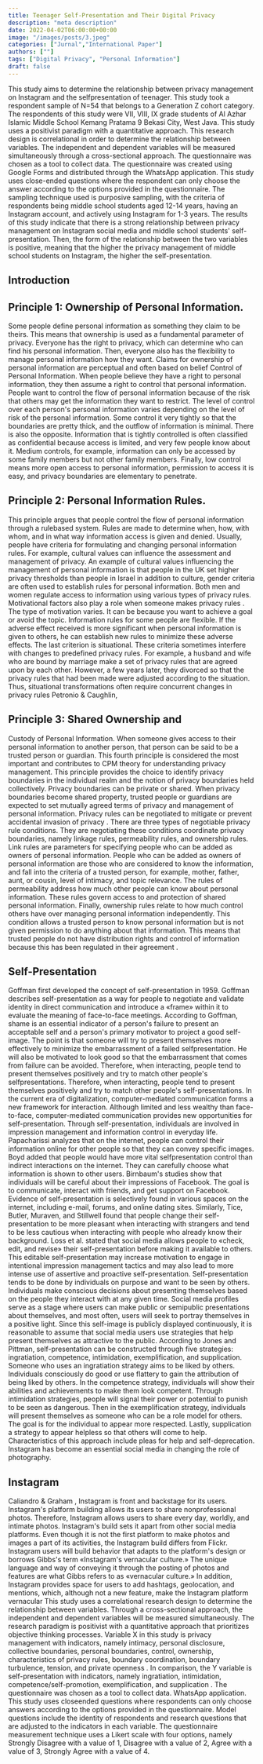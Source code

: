 ```yaml
---
title: Teenager Self-Presentation and Their Digital Privacy
description: "meta description"
date: 2022-04-02T06:00:00+00:00
image: "/images/posts/3.jpeg"
categories: ["Jurnal","International Paper"]
authors: [""]
tags: ["Digital Privacy", "Personal Information"]
draft: false
---
```


This study aims to determine the relationship between privacy management on Instagram and the selfpresentation of teenager. This study took a respondent sample of N=54 that belongs to a Generation Z cohort category. The respondents of this study were VII, VIII, IX grade students of Al Azhar Islamic
Middle School Kemang Pratama 9 Bekasi City, West Java. This study uses a positivist paradigm with a quantitative approach. This research design is correlational in order to determine the relationship between variables. The independent and dependent variables will be measured simultaneously through a cross-sectional approach. The questionnaire was chosen as a tool to collect data. The questionnaire was created using Google Forms and distributed through the WhatsApp application. This study uses close-ended questions where the respondent can only choose the answer according to the options provided in the questionnaire. The sampling technique used is purposive sampling, with the criteria of respondents being middle school students aged 12-14 years, having an Instagram account, and actively using Instagram for 1-3 years. The results of this study indicate that there is a strong relationship between privacy management on Instagram social media and middle school students' self-presentation.
Then, the form of the relationship between the two variables is positive, meaning that the higher the privacy management of middle school students on Instagram, the higher the self-presentation. 


## Introduction

## Principle 1: Ownership of Personal Information.
Some people define personal information as something they claim to be theirs. This means that ownership is used as a fundamental parameter of privacy. Everyone has the right to privacy, which can determine who can find his personal information. Then, everyone also has the flexibility to manage personal information how they want. Claims for ownership of personal information are perceptual and often based on belief Control of Personal Information. When people believe they have a right to personal information, they then assume a right to control that personal information.
People want to control the flow of personal information because of the risk that others may get the information they want to restrict. The level of control over each person's personal information varies depending on the level of risk of the personal information. Some control it very tightly so that the boundaries are pretty thick, and the outflow of information is minimal. There is also the opposite.
Information that is tightly controlled is often classified as confidential because access is limited, and very few people know about it. Medium controls, for example, information can only be accessed by some family members but not other family members. Finally, low control means more open access to personal information, permission to access it is easy, and privacy boundaries are elementary to penetrate.

## Principle 2:  Personal Information Rules.

This principle argues that people control the flow of personal information through a rulebased system. Rules are made to determine when, how, with whom, and in what way information access is given and denied. Usually, people have criteria for formulating and changing personal information rules. For example, cultural values can influence the assessment and management of privacy. An example of cultural values influencing the management of personal information is that people in the UK set higher privacy thresholds than people in Israel in addition to culture, gender criteria are often used to establish rules for personal information. Both men and women regulate access to information using various types of privacy rules. Motivational factors also play a role when someone makes privacy rules . The type of motivation varies. It can be because you want to achieve a goal or avoid the topic. Information rules for some people are flexible. If the adverse effect received is more significant when personal information is given to others, he can establish new rules to minimize these adverse effects. The last criterion is situational. These criteria sometimes interfere with changes to predefined privacy rules. For example, a husband and wife who are bound by marriage make a set of privacy rules that are agreed upon by each other. However, a few years later, they divorced so that the privacy rules that had been made were adjusted according to the situation. Thus, situational transformations often require concurrent changes in privacy rules Petronio & Caughlin,

## Principle 3: Shared Ownership and
Custody of Personal Information. When someone gives access to their personal information to another person, that person can be said to be a trusted person or guardian. This fourth principle is considered the most important and contributes to CPM theory for understanding privacy management. This principle provides the choice to identify privacy boundaries in the individual realm and the notion of privacy boundaries held collectively. Privacy boundaries can be private or shared. When privacy boundaries become shared property, trusted people or guardians are expected to set mutually agreed terms of privacy and management of personal information. Privacy rules can be negotiated to mitigate or prevent accidental invasion of privacy .
There are three types of negotiable privacy rule conditions. They are negotiating these conditions coordinate privacy boundaries, namely linkage rules, permeability rules, and ownership rules. Link rules are parameters for specifying people who can be added as owners of personal information. People who can be added as owners of personal information are those who are considered to know the information, and fall into the criteria of a trusted person, for example, mother, father, aunt, or cousin, level of intimacy, and topic relevance. The rules of permeability address how much other people can know about personal information. These rules govern access to and protection of shared personal information. Finally, ownership rules relate to how much control others have over managing personal information independently. This condition allows a trusted person to know personal information but is not given permission to do anything about that information. This means that trusted people do not have distribution rights and control of information because this has been regulated in their agreement . 


## Self-Presentation
Goffman first developed the concept of self-presentation in 1959. Goffman describes self-presentation as a way for people to negotiate and validate identity in direct communication and introduce a «frame» within it to evaluate the meaning of face-to-face meetings. According to Goffman, shame is an essential indicator of a person's failure to present an acceptable self and a person's primary motivator to project a good self-image. The point is that someone will try to present themselves more effectively to minimize the embarrassment of a failed selfpresentation. He will also be motivated to look good so that the embarrassment that comes from failure can be avoided. Therefore, when interacting, people tend to present themselves positively and try to match other people's selfpresentations. Therefore, when interacting, people tend to present themselves positively and try to match other people's self-presentations. In the current era of digitalization, computer-mediated communication forms a new framework for interaction. Although limited and less wealthy than face-to-face, computer-mediated communication provides new opportunities for self-presentation.
Through self-presentation, individuals are involved in impression management and information control in everyday life. Papacharissi analyzes that on the internet, people can control their information online for other people so that they can convey specific images. Boyd added that people would have more vital selfpresentation control than indirect interactions on the internet. They can carefully choose what information is shown to other users. Birnbaum's studies show that individuals will be careful about their impressions of Facebook. The goal is to communicate, interact with friends, and get support on Facebook. Evidence of self-presentation is selectively found in various spaces on the internet, including e-mail, forums, and online dating sites. Similarly, Tice, Butler, Muraven, and Stillwell found that people change their self-presentation to be more pleasant when interacting with strangers and tend to be less cautious when interacting with people who already know their background.
Loss et al. stated that social media allows people to «check, edit, and revise» their self-presentation before making it available to others. This editable self-presentation may increase motivation to engage in intentional impression management tactics and may also lead to more intense use of assertive and proactive self-presentation. Self-presentation tends to be done by individuals on purpose and want to be seen by others.
Individuals make conscious decisions about presenting themselves based on the people they interact with at any given time. Social media profiles serve as a stage where users can make public or semipublic presentations about themselves, and most often, users will seek to portray themselves in a positive light. Since this self-image is publicly displayed continuously, it is reasonable to assume that social media users use strategies that help present themselves as attractive to the public.
According to Jones and Pittman, self-presentation can be constructed through five strategies: ingratiation, competence, intimidation, exemplification, and supplication.
Someone who uses an ingratiation strategy aims to be liked by others. Individuals consciously do good or use flattery to gain the attribution of being liked by others. In the competence strategy, individuals will show their abilities and achievements to make them look competent. Through intimidation strategies, people will signal their power or potential to punish to be seen as dangerous.
Then in the exemplification strategy, individuals will present themselves as someone who can be a role model for others. The goal is for the individual to appear more respected.
Lastly, supplication a strategy to appear helpless so that others will come to help.
Characteristics of this approach include pleas for help and self-deprecation.
Instagram has become an essential social media in changing the role of photography.


## Instagram
Caliandro & Graham , Instagram is front and backstage for its users. Instagram's platform building allows its users to share nonprofessional photos. Therefore, Instagram allows users to share every day, worldly, and intimate photos.
Instagram's build sets it apart from other social media platforms. Even though it is not the first platform to make photos and images a part of its activities, the Instagram build differs from Flickr. Instagram users will build behavior that adapts to the platform's design or borrows
Gibbs's term «Instagram's vernacular culture.» The unique language and way of conveying it through the posting of photos and features are what Gibbs refers to as «vernacular culture.» In addition, Instagram provides space for users to add hashtags, geolocation, and mentions, which, although not a new feature, make the Instagram platform vernacular
This study uses a correlational research design to determine the relationship between variables. Through a cross-sectional approach, the independent and dependent variables will be measured simultaneously. The research paradigm is positivist with a quantitative approach that prioritizes objective thinking processes. Variable X in this study is privacy management with indicators, namely intimacy, personal disclosure, collective boundaries, personal boundaries, control, ownership, characteristics of privacy rules, boundary coordination, boundary turbulence, tension, and private openness . In comparison, the Y variable is self-presentation with indicators, namely ingratiation, intimidation, competence/self-promotion, exemplification, and supplication .
The questionnaire was chosen as a tool to collect data.
WhatsApp application. This study uses closeended questions where respondents can only choose answers according to the options provided in the questionnaire. Model questions include the identity of respondents and research questions that are adjusted to the indicators in each variable. The questionnaire measurement technique uses a Likert scale with four options, namely Strongly Disagree with a value of 1, Disagree with a value of 2, Agree with a value of 3, Strongly Agree with a value of 4.

